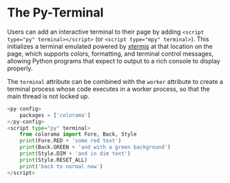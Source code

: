 # The Py-Terminal

Users can add an interactive terminal to their page by adding `<script type="py" terminal></script>` (or `<script type="mpy" terminal>`). This initializes a terminal emulated powered by [xtermjs](https://xtermjs.org/) at that location on the page, which supports colors, formatting, and terminal control messages, allowing Python programs that expect to output to a rich console to display properly.

The `terminal` attribute can be combined with the `worker` attribute to create a terminal process whose code executes in a worker process, so that the main thread is not locked up.

```py
<py-config>
    packages = ['colorama']
</py-config>
<script type="py" terminal>
    from colorama import Fore, Back, Style
    print(Fore.RED + 'some red text')
    print(Back.GREEN + 'and with a green background')
    print(Style.DIM + 'and in dim text')
    print(Style.RESET_ALL)
    print('back to normal now')
</script>
```
